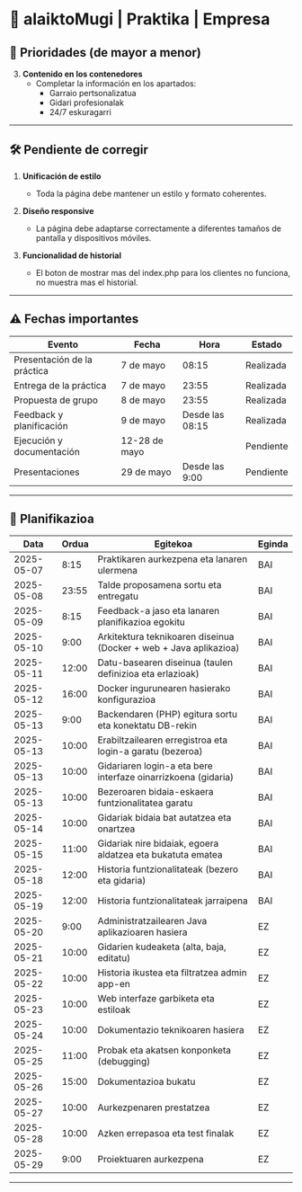 # 🚧 alaiktoMugi | Praktika | Empresa

## 📌 Prioridades (de mayor a menor)

<!-- 1. **Reserva y pedido de taxi**
    - Al realizar una reserva y posteriormente solicitar un taxi, la reserva debe guardarse en la base de datos con su ID correspondiente.
    - La reserva debe incluir fecha y hora; si luego se solicita un taxi, se asignarán automáticamente la fecha y hora de la reserva existente. -->

<!-- 2. **Atributo `hegoera` en la base de datos** [COMPLETADO]
    - Añadir un nuevo atributo `hegoera` para que los clientes puedan consultar el estado de su pedido en el historial. -->

3. **Contenido en los contenedores**
    - Completar la información en los apartados:
        - Garraio pertsonalizatua
        - Gidari profesionalak
        - 24/7 eskuragarri

---

## 🛠️ Pendiente de corregir

1. **Unificación de estilo**
    - Toda la página debe mantener un estilo y formato coherentes.

2. **Diseño responsive**
    - La página debe adaptarse correctamente a diferentes tamaños de pantalla y dispositivos móviles.

3. **Funcionalidad de historial**
    - El boton de mostrar mas del index.php para los clientes no funciona, no muestra mas el historial.

---

## ⚠️ Fechas importantes

| Evento                      | Fecha         | Hora            | Estado    |
| --------------------------- | ------------- | --------------- | --------- |
| Presentación de la práctica | 7 de mayo     | 08:15           | Realizada |
| Entrega de la práctica      | 7 de mayo     | 23:55           | Realizada |
| Propuesta de grupo          | 8 de mayo     | 23:55           | Realizada |
| Feedback y planificación    | 9 de mayo     | Desde las 08:15 | Realizada |
| Ejecución y documentación   | 12-28 de mayo |                 | Pendiente |
| Presentaciones              | 29 de mayo    | Desde las 9:00  | Pendiente |

---

## 📅 Planifikazioa

| Data       | Ordua | Egitekoa                                                          | Eginda |
| ---------- | ----- | ----------------------------------------------------------------- | ------ |
| 2025-05-07 | 8:15  | Praktikaren aurkezpena eta lanaren ulermena                       | BAI    |
| 2025-05-08 | 23:55 | Talde proposamena sortu eta entregatu                             | BAI    |
| 2025-05-09 | 8:15  | Feedback-a jaso eta lanaren planifikazioa egokitu                 | BAI    |
| 2025-05-10 | 9:00  | Arkitektura teknikoaren diseinua (Docker + web + Java aplikazioa) | BAI    |
| 2025-05-11 | 12:00 | Datu-basearen diseinua (taulen definizioa eta erlazioak)          | BAI    |
| 2025-05-12 | 16:00 | Docker ingurunearen hasierako konfigurazioa                       | BAI    |
| 2025-05-13 | 9:00  | Backendaren (PHP) egitura sortu eta konektatu DB-rekin            | BAI    |
| 2025-05-13 | 10:00 | Erabiltzailearen erregistroa eta login-a garatu (bezeroa)         | BAI    |
| 2025-05-13 | 10:00 | Gidariaren login-a eta bere interfaze oinarrizkoena (gidaria)     | BAI    |
| 2025-05-13 | 10:00 | Bezeroaren bidaia-eskaera funtzionalitatea garatu                 | BAI    |
| 2025-05-14 | 10:00 | Gidariak bidaia bat autatzea eta onartzea                         | BAI    |
| 2025-05-15 | 11:00 | Gidariak nire bidaiak, egoera aldatzea eta bukatuta ematea        | BAI    |
| 2025-05-18 | 12:00 | Historia funtzionalitateak (bezero eta gidaria)                   | BAI    |
| 2025-05-19 | 12:00 | Historia funtzionalitateak jarraipena                             | BAI    |
| 2025-05-20 | 9:00  | Administratzailearen Java aplikazioaren hasiera                   | EZ     |
| 2025-05-21 | 10:00 | Gidarien kudeaketa (alta, baja, editatu)                          | EZ     |
| 2025-05-22 | 10:00 | Historia ikustea eta filtratzea admin app-en                      | EZ     |
| 2025-05-23 | 10:00 | Web interfaze garbiketa eta estiloak                              | EZ     |
| 2025-05-24 | 10:00 | Dokumentazio teknikoaren hasiera                                  | EZ     |
| 2025-05-25 | 11:00 | Probak eta akatsen konponketa (debugging)                         | EZ     |
| 2025-05-26 | 15:00 | Dokumentazioa bukatu                                              | EZ     |
| 2025-05-27 | 10:00 | Aurkezpenaren prestatzea                                          | EZ     |
| 2025-05-28 | 10:00 | Azken errepasoa eta test finalak                                  | EZ     |
| 2025-05-29 | 9:00  | Proiektuaren aurkezpena                                           | EZ     |

---